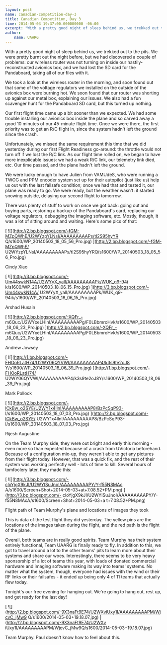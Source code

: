 ```yaml
--- 
layout: post 
name: canadian-competition-day-3 
title: Canadian Competition, Day 3 
time: 2014-05-03 19:37:00.000000000 -06:00 
excerpt: "With a pretty good night of sleep behind us, we trekked out to the pits."
author:
    name: UAARG
--- 
```


With a pretty good night of sleep behind us, we trekked out to the pits. We were
pretty burnt out the night before, but we had discovered a couple of problems:
our wireless router was not turning on inside our hastily-reconstructed
avionics box, and we had lost the SD card for the Pandaboard, taking all of
our files with it.  
  
We took a look at the wireless router in the morning, and soon found out that
some of the voltage regulators we installed on the outside of the avionics box
were burning hot. We soon found that our router was shorting up against our
metal box, explaining our issues. We also had a fun scavenger hunt for the
Pandaboard SD card, but this turned up nothing.  
  
Our first flight time came up a bit sooner than we expected. We had some
trouble installing our avionics box inside the plane and so carved away a good
10 minutes of our 45-minute flight time. Once we were there, the first
priority was to get an R/C flight in, since the system hadn't left the ground
since the crash.  
  
Unfortunately, we missed the same requirement this time that we did yesterday
during our first Flight Readiness go-around: the throttle would not turn off
if we lost the R/C link. As our flight time rolled on, we began to have more
inexplicable issues: we had a weak R/C link, our telemetry link died, etc. Our
time passed, and the plane hadn't left the ground.  
  
We were lucky enough to have Julien from VAMUdeS, who were running a TWOG and
PPM encoder system set up for their autopilot (just like us) help us out with
the last failsafe condition; once we had that and tested it, our plane was
ready to go. We were ready, but the weather wasn't: it started snowing
outside, delaying our second flight to tomorrow.  
  
There was plenty of stuff to work on once we got back: going out and buying
parts, restoring a backup of the Pandaboard's card, replacing our voltage
regulators, debugging the imaging software, etc. Mostly, though, it was a lot
of sitting around and waiting. Here's some pics of that:  
  

[ ![](http://2.bp.blogspot.com/-fGM-MZpQWhE/U2WYzpYLNsI/AAAAAAAAAPs/tI2S95hyYR
Q/s1600/WP_20140503_18_05_56_Pro.jpg) ](http://2.bp.blogspot.com/-fGM-MZpQWhE/
U2WYzpYLNsI/AAAAAAAAAPs/tI2S95hyYRQ/s1600/WP_20140503_18_05_56_Pro.jpg)

Cindy Xiao

  
  

[ ![](http://3.bp.blogspot.com/-Um44swkN14A/U2WYyX_yalI/AAAAAAAAAPk/WUK_q9-94i
k/s1600/WP_20140503_18_06_15_Pro.jpg) ](http://3.bp.blogspot.com/-Um44swkN14A/
U2WYyX_yalI/AAAAAAAAAPk/WUK_q9-94ik/s1600/WP_20140503_18_06_15_Pro.jpg)

Arshad Husain

[ ![](http://2.bp.blogspot.com/-XQFr_-
m6Quc/U2WYxeLHInI/AAAAAAAAAPg/F0LBbmroHvk/s1600/WP_20140503_18_06_23_Pro.jpg)
](http://2.bp.blogspot.com/-XQFr_-
m6Quc/U2WYxeLHInI/AAAAAAAAAPg/F0LBbmroHvk/s1600/WP_20140503_18_06_23_Pro.jpg)

Andrew Jowsey

[ ![](http://1.bp.blogspot.com/-FHOoRLatH74/U2WY06QYVWI/AAAAAAAAAP4/k3s9te2oJ8
Y/s1600/WP_20140503_18_06_39_Pro.jpg) ](http://1.bp.blogspot.com/-FHOoRLatH74/
U2WY06QYVWI/AAAAAAAAAP4/k3s9te2oJ8Y/s1600/WP_20140503_18_06_39_Pro.jpg)

Mark Pollock

[ ![](http://2.bp.blogspot.com/-lCkBw_o2SYE/U2WY1x4llnI/AAAAAAAAAP8/BzPcSqP93-
I/s1600/WP_20140503_18_07_03_Pro.jpg) ](http://2.bp.blogspot.com/-lCkBw_o2SYE/
U2WY1x4llnI/AAAAAAAAAP8/BzPcSqP93-I/s1600/WP_20140503_18_07_03_Pro.jpg)

Rijesh Augustine

On the Team Murphy side, they were out bright and early this morning - even
more so than expected because of a crash from UVictoria beforehand. Because of
a configuration mix-up, they weren't able to get any pictures from their
flight today. However, that was a quick fix, and the rest of their system was
working perfectly well - lots of time to kill. Several hours of tomfoolery
later, they made this:  
  

[ ![](http://3.bp.blogspot.com/-cloYjgX9kJI/U2WYISuJnoI/AAAAAAAAAPY/Y-f55N8MAc
A/s1600/Screen+Shot+2014-05-03+at+7.08.52+PM.png) ](http://3.bp.blogspot.com/-
cloYjgX9kJI/U2WYISuJnoI/AAAAAAAAAPY/Y-f55N8MAcA/s1600/Screen+Shot+2014-05-03+a
t+7.08.52+PM.png)

Flight path of Team Murphy's plane and locations of images they took

  
  
This is data of the test flight they did yesterday. The yellow pins are the
locations of the images taken during the flight, and the red path is the
flight of the plane.  
  
Overall, both teams are in really good spirits. Team Murphy has their system
entirely functional, Team UAARG is finally ready to fly. In addition to this,
we got to travel around a lot to the other teams' pits to learn more about
their systems and share our woes. Interestingly, there seems to be very heavy
sponsorship of a lot of teams this year, with loads of donated commercial
hardware and imaging software making its way into teams' systems. No matter
what the system, though, everyone had issues with the wind or their RF links
or their failsafes - it ended up being only 4 of 11 teams that actually flew
today.  
  
Tonight's our free evening for hanging out. We're going to hang out, rest up,
and get ready for the last day!  
  

[ ![](http://2.bp.blogspot.com/-9X3naFt9E74/U2WXviUxy1I/AAAAAAAAAPM/WjcvC_jMw9
Q/s1600/2014-05-03+19.18.07.jpg) ](http://2.bp.blogspot.com/-9X3naFt9E74/U2WXv
iUxy1I/AAAAAAAAAPM/WjcvC_jMw9Q/s1600/2014-05-03+19.18.07.jpg)

Team Murphy. Paul doesn't know how to feel about this.

  

